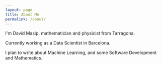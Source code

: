 ```yaml
---
layout: page
title: About Me
permalink: /about/
---
```


I'm David Masip, mathematician and physicist from Tarragona.

Currently working as a Data Scientist in Barcelona.

I plan to write about Machine Learning, and some Software Development and Mathematics.
